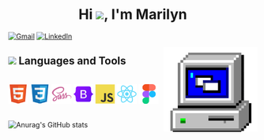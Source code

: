 <h1 align="center">Hi <img src="https://github.com/TheDudeThatCode/TheDudeThatCode/blob/master/Assets/Hi.gif" width="29px">, I'm Marilyn</h1>




[![Gmail](https://img.shields.io/badge/-GMAIL-D14836?style=for-the-badge&logo=gmail&logoColor=white)](marilyncelisgutierrez@gmail.com)
[![LinkedIn](https://img.shields.io/badge/-LINKEDIN-0077B5?style=for-the-badge&logo=linkedin&logoColor=white)](https://www.linkedin.com/in/marilyn-celis-3b0130214/)


<img align="right" alt="PC GIF" src="https://github.com/TheDudeThatCode/TheDudeThatCode/blob/master/Assets/PC.gif" width="190" />


## <img src="https://github.com/TheDudeThatCode/TheDudeThatCode/blob/master/Assets/Earth.gif" width="24px">  Languages and Tools

<br/>

<div >
  <img src="https://raw.githubusercontent.com/devicons/devicon/master/icons/html5/html5-original.svg" width="40" height="40" title="HTML">
  <img src="https://raw.githubusercontent.com/devicons/devicon/master/icons/css3/css3-original.svg" width="40" height="40" title="CSS">
  <img src="https://raw.githubusercontent.com/devicons/devicon/master/icons/sass/sass-original.svg" width="40" height="40" title="SASS">
  <img alt="Bootstrap" height="40" width="40" src="https://raw.githubusercontent.com/devicons/devicon/master/icons/bootstrap/bootstrap-original.svg"> 
  <img src="https://raw.githubusercontent.com/devicons/devicon/master/icons/javascript/javascript-original.svg" width="40" height="40" title="JavaScript">

  <img src="https://raw.githubusercontent.com/devicons/devicon/master/icons/react/react-original.svg" width="40" height="40" title="React"/>
    <img src="https://raw.githubusercontent.com/devicons/devicon/master/icons/figma/figma-original.svg" width="40" height="40" title="Figma">

</div>

<br/>



![Anurag's GitHub stats](https://github-readme-stats.vercel.app/api?username=marilyncg&show_icons=true&theme=material-palenight)
<!---
Here are some ideas to get you started:

- 🔭 I’m currently working on ...
- 🌱 I’m currently learning ...
- 👯 I’m looking to collaborate on ...
- 🤔 I’m looking for help with ...
- 💬 Ask me about ...
- 📫 How to reach me: ...
- 😄 Pronouns: ...
- ⚡ Fun fact: ...
-->
